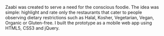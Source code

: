 Zaabi was created to serve a need for the conscious foodie. The idea was simple: highlight and rate only the restaurants that cater to people observing dietary restrictions such as Halal, Kosher, Vegetarian, Vegan, Organic or Gluten-free. I built the prototype as a mobile web app using HTML5, CSS3 and jQuery.